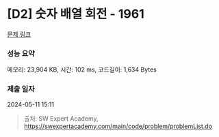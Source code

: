 # [D2] 숫자 배열 회전 - 1961 

[문제 링크](https://swexpertacademy.com/main/code/problem/problemDetail.do?contestProbId=AV5Pq-OKAVYDFAUq) 

### 성능 요약

메모리: 23,904 KB, 시간: 102 ms, 코드길이: 1,634 Bytes

### 제출 일자

2024-05-11 15:11



> 출처: SW Expert Academy, https://swexpertacademy.com/main/code/problem/problemList.do